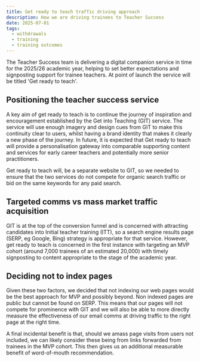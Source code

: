 ```yaml
---
title: Get ready to teach traffic driving approach 
description: How we are driving trainees to Teacher Success 
date: 2025-07-01
tags:
  - withdrawals
  - training
  - training outcomes
---
```


The Teacher Success team is delivering a digital companion service in time for the 2025/26 academic year, helping to set better expectations and signposting support for trainee teachers. At point of launch the service will be titled 'Get ready to teach'.  

## Positioning the teacher success service

A key aim of get ready to teach is to continue the journey of inspiration and encouragement established by the Get into Teaching (GIT) service. The service will use enough imagery and design cues from GIT to make this continuity clear to users, whilst having a brand identity that makes it clearly a new phase of the journey. In future, it is expected that Get ready to teach will provide a personalisation gateway into comparable supporting content and services for early career teachers and potentially more senior practitioners.

Get ready to teach will, be a separate website to GIT, so we needed to ensure that the two services do not compete for organic search traffic or bid on the same keywords for any paid search.

## Targeted comms vs mass market traffic acquisition

GIT is at the top of the conversion funnel and is concerned with attracting candidates into Initial teacher training (ITT), so a search engine results page (SERP, eg Google, Bing) strategy is appropriate for that service. However, get ready to teach is concerned in the first instance with targeting an MVP cohort (around 7,000 trainees of an estimated 20,000) with timely signposting to content appropriate to the stage of the academic year.  

## Deciding not to index pages

Given these two factors, we decided that not indexing our web pages would be the best approach for MVP and possibly beyond. Non indexed pages are public but cannot be found on SERP. This means that our pages will not compete for prominence with GIT and we will also be able to more directly measure the effectiveness of our email comms at driving traffic to the right page at the right time.

A final incidental benefit is that, should we amass page visits from users not included, we can likely consider these being from links forwarded from trainees in the MVP cohort. This then gives us an additional measurable benefit of word-of-mouth recommendation.
